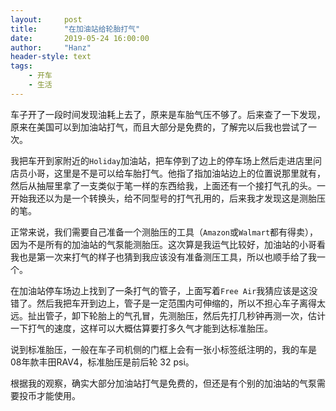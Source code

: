 ```yaml
---
layout:     post
title:      "在加油站给轮胎打气"
date:       2019-05-24 16:00:00
author:     "Hanz"
header-style: text
tags:
    - 开车
    - 生活
---
```


车子开了一段时间发现油耗上去了，原来是车胎气压不够了。后来查了一下发现，原来在美国可以到加油站打气，而且大部分是免费的，了解完以后我也尝试了一次。

我把车开到家附近的`Holiday`加油站，把车停到了边上的停车场上然后走进店里问店员小哥，这里是不是可以给车胎打气。他指了指加油站边上的位置说那里就有，然后从抽屉里拿了一支类似于笔一样的东西给我，上面还有一个接打气孔的头。一开始我还以为是一个转换头，给不同型号的打气孔用的，后来我才发现这是测胎压的笔。

正常来说，我们需要自己准备一个测胎压的工具（`Amazon`或`Walmart`都有得卖），因为不是所有的加油站的气泵能测胎压。这次算是我运气比较好，加油站的小哥看我也是第一次来打气的样子也猜到我应该没有准备测压工具，所以也顺手给了我一个。

在加油站停车场边上找到了一条打气的管子，上面写着`Free Air`我猜应该是这没错了。然后我把车开到边上，管子是一定范围内可伸缩的，所以不担心车子离得太远。扯出管子，卸下轮胎上的气孔冒，先测胎压，然后先打几秒钟再测一次，估计一下打气的速度，这样可以大概估算要打多久气才能到达标准胎压。

说到标准胎压，一般在车子司机侧的门框上会有一张小标签纸注明的，我的车是08年款丰田RAV4，标准胎压是前后轮 32 psi。

根据我的观察，确实大部分加油站打气是免费的，但还是有个别的加油站的气泵需要投币才能使用。
